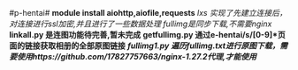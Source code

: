#p-hentai#
**module install aiohttp,aiofile,requests**
*lxs 实现了先建立连接后，对连接进行ssl加密,并且进行了一些数据处理*
*fullimg是同步下载,不需要nginx*
__linkall.py 是连图功能待完善,暂未完成__
**getfullimg.py 通过e-hentai/s/[0-9]\*页面的链接获取相册的全部原图链接**
***fullimg1.py 遍历fullimg.txt进行原图下载，需要使用https://github.com/17827757663/nginx-1.27.2代理,才能使用***
